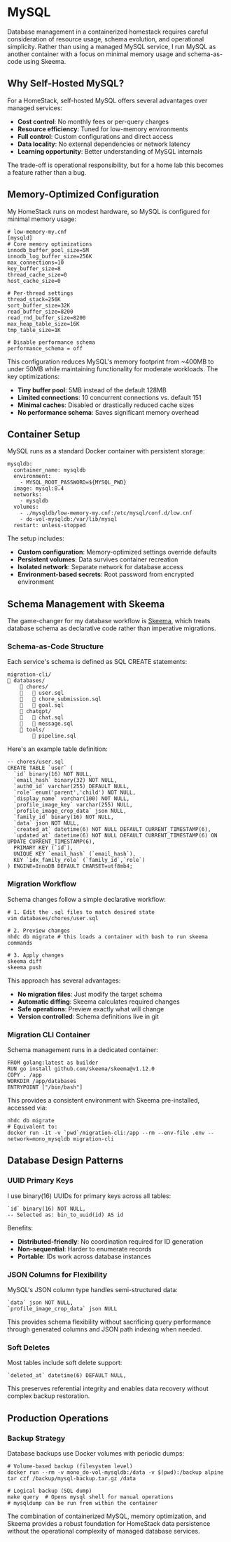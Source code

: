 # MySQL

Database management in a containerized homestack requires careful consideration of resource usage, schema evolution, and operational simplicity. Rather than using a managed MySQL service, I run MySQL as another container with a focus on minimal memory usage and schema-as-code using Skeema.

## Why Self-Hosted MySQL?

For a HomeStack, self-hosted MySQL offers several advantages over managed services:

- **Cost control**: No monthly fees or per-query charges
- **Resource efficiency**: Tuned for low-memory environments
- **Full control**: Custom configurations and direct access
- **Data locality**: No external dependencies or network latency
- **Learning opportunity**: Better understanding of MySQL internals

The trade-off is operational responsibility, but for a home lab this becomes a feature rather than a bug.

## Memory-Optimized Configuration

My HomeStack runs on modest hardware, so MySQL is configured for minimal memory usage:

```language-ini
# low-memory-my.cnf
[mysqld]
# Core memory optimizations
innodb_buffer_pool_size=5M
innodb_log_buffer_size=256K
max_connections=10
key_buffer_size=8
thread_cache_size=0
host_cache_size=0

# Per-thread settings
thread_stack=256K
sort_buffer_size=32K
read_buffer_size=8200
read_rnd_buffer_size=8200
max_heap_table_size=16K
tmp_table_size=1K

# Disable performance schema
performance_schema = off
```

This configuration reduces MySQL's memory footprint from ~400MB to under 50MB while maintaining functionality for moderate workloads. The key optimizations:

- **Tiny buffer pool**: 5MB instead of the default 128MB
- **Limited connections**: 10 concurrent connections vs. default 151
- **Minimal caches**: Disabled or drastically reduced cache sizes
- **No performance schema**: Saves significant memory overhead

## Container Setup

MySQL runs as a standard Docker container with persistent storage:

```language-yaml
mysqldb:
  container_name: mysqldb
  environment:
    - MYSQL_ROOT_PASSWORD=${MYSQL_PWD}
  image: mysql:8.4
  networks:
    - mysqldb
  volumes:
    - ./mysqldb/low-memory-my.cnf:/etc/mysql/conf.d/low.cnf
    - do-vol-mysqldb:/var/lib/mysql
  restart: unless-stopped
```

The setup includes:

- **Custom configuration**: Memory-optimized settings override defaults
- **Persistent volumes**: Data survives container recreation
- **Isolated network**: Separate network for database access
- **Environment-based secrets**: Root password from encrypted environment

## Schema Management with Skeema

The game-changer for my database workflow is [Skeema](https://www.skeema.io/), which treats database schema as declarative code rather than imperative migrations.

### Schema-as-Code Structure

Each service's schema is defined as SQL CREATE statements:

```language-bash
migration-cli/
   databases/
       chores/
          user.sql
          chore_submission.sql
          goal.sql
       chatgpt/
          chat.sql
          message.sql
       tools/
           pipeline.sql
```

Here's an example table definition:

```language-sql
-- chores/user.sql
CREATE TABLE `user` (
  `id` binary(16) NOT NULL,
  `email_hash` binary(32) NOT NULL,
  `auth0_id` varchar(255) DEFAULT NULL,
  `role` enum('parent','child') NOT NULL,
  `display_name` varchar(100) NOT NULL,
  `profile_image_key` varchar(255) NULL,
  `profile_image_crop_data` json NULL,
  `family_id` binary(16) NOT NULL,
  `data` json NOT NULL,
  `created_at` datetime(6) NOT NULL DEFAULT CURRENT_TIMESTAMP(6),
  `updated_at` datetime(6) NOT NULL DEFAULT CURRENT_TIMESTAMP(6) ON UPDATE CURRENT_TIMESTAMP(6),
  PRIMARY KEY (`id`),
  UNIQUE KEY `email_hash` (`email_hash`),
  KEY `idx_family_role` (`family_id`,`role`)
) ENGINE=InnoDB DEFAULT CHARSET=utf8mb4;
```

### Migration Workflow

Schema changes follow a simple declarative workflow:

```language-bash
# 1. Edit the .sql files to match desired state
vim databases/chores/user.sql

# 2. Preview changes
nhdc db migrate # this loads a container with bash to run skeema commands

# 3. Apply changes
skeema diff
skeema push
```

This approach has several advantages:

- **No migration files**: Just modify the target schema
- **Automatic diffing**: Skeema calculates required changes
- **Safe operations**: Preview exactly what will change
- **Version controlled**: Schema definitions live in git

### Migration CLI Container

Schema management runs in a dedicated container:

```language-dockerfile
FROM golang:latest as builder
RUN go install github.com/skeema/skeema@v1.12.0
COPY . /app
WORKDIR /app/databases
ENTRYPOINT ["/bin/bash"]
```

This provides a consistent environment with Skeema pre-installed, accessed via:

```language-bash
nhdc db migrate
# Equivalent to:
docker run -it -v `pwd`/migration-cli:/app --rm --env-file .env --network=mono_mysqldb migration-cli
```

## Database Design Patterns

### UUID Primary Keys

I use binary(16) UUIDs for primary keys across all tables:

```language-sql
`id` binary(16) NOT NULL,
-- Selected as: bin_to_uuid(id) AS id
```

Benefits:

- **Distributed-friendly**: No coordination required for ID generation
- **Non-sequential**: Harder to enumerate records
- **Portable**: IDs work across database instances

### JSON Columns for Flexibility

MySQL's JSON column type handles semi-structured data:

```language-sql
`data` json NOT NULL,
`profile_image_crop_data` json NULL
```

This provides schema flexibility without sacrificing query performance through generated columns and JSON path indexing when needed.

### Soft Deletes

Most tables include soft delete support:

```language-sql
`deleted_at` datetime(6) DEFAULT NULL,
```

This preserves referential integrity and enables data recovery without complex backup restoration.

## Production Operations

### Backup Strategy

Database backups use Docker volumes with periodic dumps:

```language-bash
# Volume-based backup (filesystem level)
docker run --rm -v mono_do-vol-mysqldb:/data -v $(pwd):/backup alpine tar czf /backup/mysql-backup.tar.gz /data

# Logical backup (SQL dump)
make query  # Opens mysql shell for manual operations
# mysqldump can be run from within the container
```

The combination of containerized MySQL, memory optimization, and Skeema provides a robust foundation for HomeStack data persistence without the operational complexity of managed database services.
